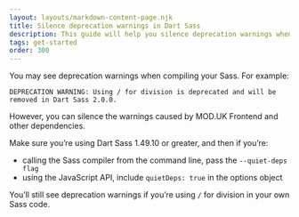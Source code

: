```yaml
---
layout: layouts/markdown-content-page.njk
title: Silence deprecation warnings in Dart Sass
description: This guide will help you silence deprecation warnings when compiling your Sass.
tags: get-started
order: 300
---
```


You may see deprecation warnings when compiling your Sass. For example:

```plaintext
DEPRECATION WARNING: Using / for division is deprecated and will be removed in Dart Sass 2.0.0.
```

However, you can silence the warnings caused by MOD.UK Frontend and other
dependencies.

Make sure you’re using Dart Sass 1.49.10 or greater, and then if you’re:

- calling the Sass compiler from the command line, pass the `--quiet-deps flag`
- using the JavaScript API, include `quietDeps: true` in the options object

You’ll still see deprecation warnings if you’re using `/` for division in your
own Sass code.
